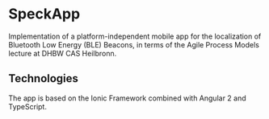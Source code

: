 # SpeckApp
Implementation of a platform-independent mobile app for the localization of Bluetooth Low Energy (BLE) Beacons, in terms of the Agile Process Models lecture at DHBW CAS Heilbronn.

## Technologies
The app is based on the Ionic Framework combined with Angular 2 and TypeScript.
